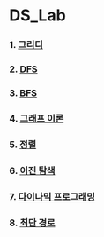 # DS_Lab

### 1. [그리디](./1_greedy/README.md)

### 2. [DFS](./2_dfs/README.md)

### 3. [BFS](./3_bfs/README.md)

### 4. [그래프 이론](#)

### 5. [정렬](#)

### 6. [이진 탐색](#)

### 7. [다이나믹 프로그래밍](#)

### 8. [최단 경로](#)
